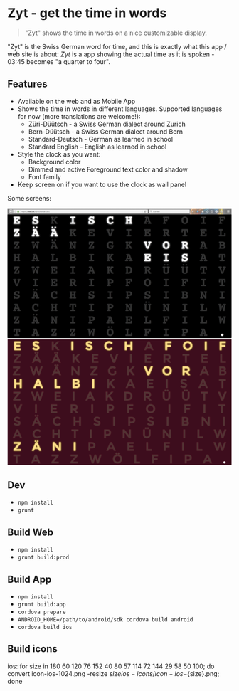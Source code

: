 Zyt - get the time in words
===========================

> "Zyt" shows the time in words on a nice customizable display.

"Zyt" is the Swiss German word for time, and this is exactly what this app / web site is about:
_Zyt_ is a app showing the actual time as it is spoken - 03:45 becomes "a quarter to four".

Features
-----------

* Available on the web and as Mobile App
* Shows the time in words in different languages. Supported languages for now (more translations are welcome!):
  * Züri-Düütsch - a Swiss German dialect around Zurich
  * Bern-Düütsch - a Swiss German dialect around Bern
  * Standard-Deutsch - German as learned in school
  * Standard English - English as learned in school
* Style the clock as you want:
  * Background color
  * Dimmed and active Foreground text color and shadow
  * Font family
* Keep screen on if you want to use the clock as wall panel

Some screens:

![First Screenshot](./2016-08-08-u07ny.png)
![2nd Screenshot](./2016-08-10-9d9fa.png)

Dev
---

* `npm install`
* `grunt`

Build Web
---------

* `npm install`
* `grunt build:prod`

Build App
---------

* `npm install`
* `grunt build:app`
* `cordova prepare`
* `ANDROID_HOME=/path/to/android/sdk cordova build android`
* `cordova build ios`


Build icons
-----------
ios:
for size in 180 60 120 76 152 40 80 57 114 72 144 29 58 50 100; do convert icon-ios-1024.png -resize ${size} ios-icons/icon-ios-${size}.png; done

